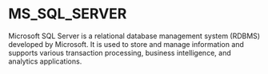 # MS_SQL_SERVER
Microsoft SQL Server is a relational database management system (RDBMS) developed by Microsoft. It is used to store and manage information and supports various transaction processing, business intelligence, and analytics applications. 
